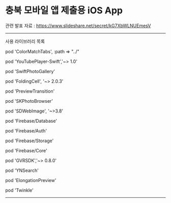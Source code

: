 충북 모바일 앱 제출용 iOS App
=============
관련 발표 자료 : https://www.slideshare.net/secret/kG7XbWLNUEmesV
*****

사용 라이브러리 목록

pod 'ColorMatchTabs', :path => "../"

pod 'YouTubePlayer-Swift','~> 1.0'

pod 'SwiftPhotoGallery'

pod 'FoldingCell', '~> 2.0.3'

pod 'PreviewTransition'

pod 'SKPhotoBrowser'

pod 'SDWebImage', '~>3.8'
   
pod 'Firebase/Database'

pod 'Firebase/Auth'

pod 'Firebase/Storage'

pod 'Firebase/Core'
   
pod 'GVRSDK','~> 0.8.0'

pod 'YNSearch'

pod 'ElongationPreview'

pod 'Twinkle'

-----
